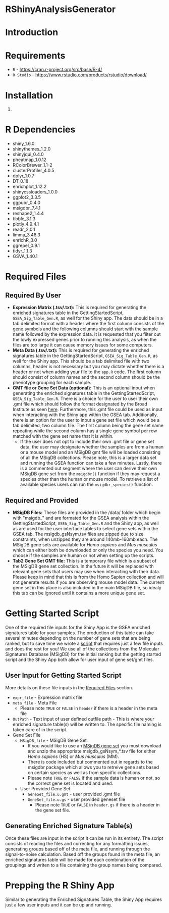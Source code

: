 # RShinyAnalysisGenerator

# Introduction

# Requirements

* `R` - https://cran.r-project.org/src/base/R-4/
* `R Studio` - https://www.rstudio.com/products/rstudio/download/

# Installation

1. 

# R Dependencies

* shiny_1.6.0
* shinythemes_1.2.0
* shinyjqui_0.4.0
* pheatmap_1.0.12
* RColorBrewer_1.1-2
* clusterProfiler_4.0.5
* dplyr_1.0.7
* DT_0.18
* enrichplot_1.12.2
* shinycssloaders_1.0.0
* ggplot2_3.3.5
* ggpubr_0.4.0
* msigdbr_7.4.1
* reshape2_1.4.4
* tibble_3.1.3
* plotly_4.9.4.1
* readr_2.0.1
* limma_3.48.3
* enrichR_3.0
* ggrepel_0.9.1
* tidyr_1.1.3
* GSVA_1.40.1


# Required Files

## Required By User

* **Expression Matrix (.tsv/.txt):** This is required for generating the enriched signatures table in the GettingStartedScript, `GSEA_Sig_Table_Gen.R`, as well for the Shiny app. The data should be in a tab delimited format with a header where the first column consists of the gene symbols and the following columns should start with the sample name followed by the expression data. It is requested that you filter out the lowly expressed genes prior to running this analysis, as when the files are too large it can cause memory issues for some computers.
* **Meta Data (.tsv/.txt):** This is required for generating the enriched signatures table in the GettingStartedScript, `GSEA_Sig_Table_Gen.R`, as well for the Shiny app. This should be a tab delimited file with two columns, header is not necessary but you may dictate whether there is a header or not when adding your file to the `app.R` code. The first column should consist of column names and the second column should be the phenotype grouping for each sample.
* **GMT file or Gene Set Data (optional):** This is an optional input when generating the enriched signatures table in the GettingStartedScript, `GSEA_Sig_Table_Gen.R`. There is a choice for the user to user their own .gmt file which should follow the format designated by the Broad Institute as seen [here](https://software.broadinstitute.org/cancer/software/gsea/wiki/index.php/Data_formats#GMT:_Gene_Matrix_Transposed_file_format_.28.2A.gmt.29). Furthermore, this .gmt file could be used as input when interacting with the Shiny app within the GSEA tab. Additionally, there is an option for the user to input a gene set file which would be a tab delimited, two column file. The first column being the gene set name repeating while the second column has a single gene symbol per row matched with the gene set name that it is within. 
  *  If the user does not opt to include their own .gmt file or gene set data, the user may designate whether the samples are from a human or a mouse model and an MSigDB gmt file will be loaded consisting of all the MSigDB collections. Please note, this is a larger data set and  running the GSEA function can take a few minutes. Lastly, there is a commented out segment where the user can derive their own MSigDB gene set from the `msigdbr()` function if they may request a species other than the human or mouse model. To retrieve a list of available species users can run the `msigdbr_species()` function.

## Required and Provided

* **MSigDB Files:** These files are provided in the /data/ folder which begin with "msigdb_" and are formated for the GSEA analysis within the GettingStartedScript, `GSEA_Sig_Table_Gen.R` and the Shiny app, as well as are used for the user interface tables to select gene sets within the GSEA tab. The msigdb_gsNsym.tsv files are zipped due to size constraints, when unzipped they are around 140mb-160mb each. The MSigDB gene sets are available for *Homo sapiens* and *Mus musculus* which can either both be downloaded or only the species you need. You choose if the samples are human or not when setting up the scripts.
* **Tab2 Gene Set GMT file:** This is a temporary file which is a subset of the MSigDB gene set collection. In the future it will be replaced with relevant gene sets that users may use when interacting with their data. Please keep in mind that this is from the Homo Sapien collection and will not generate results if you are observing mouse model data. The current gene set in this place is also included in the main MSigDB file, so idealy this tab can be ignored until it contains a more unique gene set.

# Getting Started Script

One of the required file inputs for the Shiny App is the GSEA enriched signatures table for your samples. The production of this table can take several minutes depending on the number of gene sets that are being ranked, but to save time we wrote a [script](https://github.com/shawlab-moffitt/RShinyAnalysisGenerator/blob/main/GettingStartedScript/GSEA_Sig_Table_Gen.R) that requires just a few file inputs and does the rest for you! We use all of the collections from the Molecular Signatures Database (MSigDB) for the initial ranking but the getting started script and the Shiny App both allow for user input of gene set/gmt files.

## User Input for Getting Started Script

More details on these file inputs in the [Required Files](https://github.com/shawlab-moffitt/RShinyAnalysisGenerator/blob/main/README.md#required-files) section.

* `expr_file` - Expression matrix file
* `meta_file` - Meta File
  * Please note `TRUE` or `FALSE` in `header` if there is a header in the meta file
* `OutPath` - Text input of user defined outfile path - This is where your enriched signature table(s) will be written to. The specific file naming is taken care of in the script.
* Gene Set File
  * `MSigDB_file` - MSigDB Gene Set
    * If you would like to use an [MSigDB gene set](https://github.com/shawlab-moffitt/RShinyAnalysisGenerator/tree/main/data) you must download and unzip the appropriate msigdb_gsNsym_\*.tsv file for either *Homo sapiens* (HS) or *Mus musculus* (MM).
    * There is code included but commented out in regards to the msigdbr package which allows you to retreive gene sets based on certain species as well as from specific collections.
    * Please note `TRUE` or `FALSE` if the sample data is human or not, so the correct gene set is located and used.
  * User Provided Gene Set
    * `GeneSet_file.u.gmt` - user provided .gmt file
    * `GeneSet_file.u.gs` - user provided geneset file
      * Please note `TRUE` or `FALSE` in `header.gs` if there is a header in the gene set file.

## Generating Enriched Signature Table(s)

Once these files are input in the script it can be run in its entirety. The script consists of reading the files and correcting for any formatting issues, generating groups based off of the meta file, and running through the signal-to-noise calculation. Based off the groups found in the meta file, an enriched signatures table will be made for each combination of the groupings and writen to a file containing the group names being compared.


# Prepping the R Shiny App

Similar to generating the Enriched Signatures Table, the Shiny App requires just a few user inputs and it can be up and running.


